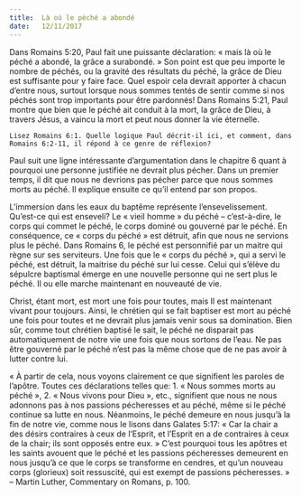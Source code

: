 ```yaml
---
title:  Là où le péché a abondé
date:   12/11/2017
---
```


Dans Romains 5:20, Paul fait une puissante déclaration: « mais là où le péché a abondé, la grâce a surabondé. » Son point est que peu importe le nombre de péchés, ou la gravité des résultats du péché, la grâce de Dieu est suffisante pour y faire face. Quel espoir cela devrait apporter à chacun d’entre nous, surtout lorsque nous sommes tentés de sentir comme si nos péchés sont trop importants pour être pardonnés! Dans Romains 5:21, Paul montre que bien que le péché ait conduit à la mort, la grâce de Dieu, à travers Jésus, a vaincu la mort et peut nous donner la vie éternelle. 

`Lisez Romains 6:1. Quelle logique Paul décrit-il ici, et comment, dans Romains 6:2-11, il répond à ce genre de réflexion?`

Paul suit une ligne intéressante d’argumentation dans le chapitre 6 quant à pourquoi une personne justifiée ne devrait plus pécher. Dans un premier temps, il dit que nous ne devrions pas pécher parce que nous sommes morts au péché. Il explique ensuite ce qu’il entend par son propos. 

L’immersion dans les eaux du baptême représente l’ensevelissement. Qu’est-ce qui est enseveli? Le « vieil homme » du péché – c’est-à-dire, le corps qui commet le péché, le corps dominé ou gouverné par le péché. En conséquence, ce « corps du péché » est détruit, afin que nous ne servions plus le péché. Dans Romains 6, le péché est personnifié par un maitre qui règne sur ses serviteurs. Une fois que le « corps du péché », qui a servi le péché, est détruit, la maitrise du péché sur lui cesse. Celui qui s’élève du sépulcre baptismal émerge en une nouvelle personne qui ne sert plus le péché. Il ou elle marche maintenant en nouveauté de vie. 

Christ, étant mort, est mort une fois pour toutes, mais Il est maintenant vivant pour toujours. Ainsi, le chrétien qui se fait baptiser est mort au péché une fois pour toutes et ne devrait plus jamais venir sous sa domination. Bien sûr, comme tout chrétien baptisé le sait, le péché ne disparait pas automatiquement de notre vie une fois que nous sortons de l’eau. Ne pas être gouverné par le péché n’est pas la même chose que de ne pas avoir à lutter contre lui. 

« À partir de cela, nous voyons clairement ce que signifient les paroles de l’apôtre. Toutes ces déclarations telles que: 1. « Nous sommes morts au péché », 2. « Nous vivons pour Dieu », etc., signifient que nous ne nous adonnons pas à nos passions pécheresses et au péché, même si le péché continue sa lutte en nous. Néanmoins, le péché demeure en nous jusqu’à la fin de notre vie, comme nous le lisons dans Galates 5:17: « Car la chair a des désirs contraires à ceux de l’Esprit, et l’Esprit en a de contraires à ceux de la chair; ils sont opposés entre eux. » C’est pourquoi tous les apôtres et les saints avouent que le péché et les passions pécheresses demeurent en nous jusqu’à ce que le corps se transforme en cendres, et qu’un nouveau corps (glorieux) soit ressuscité, qui est exempt de passions pécheresses. » – Martin Luther, Commentary on Romans, p. 100. 
